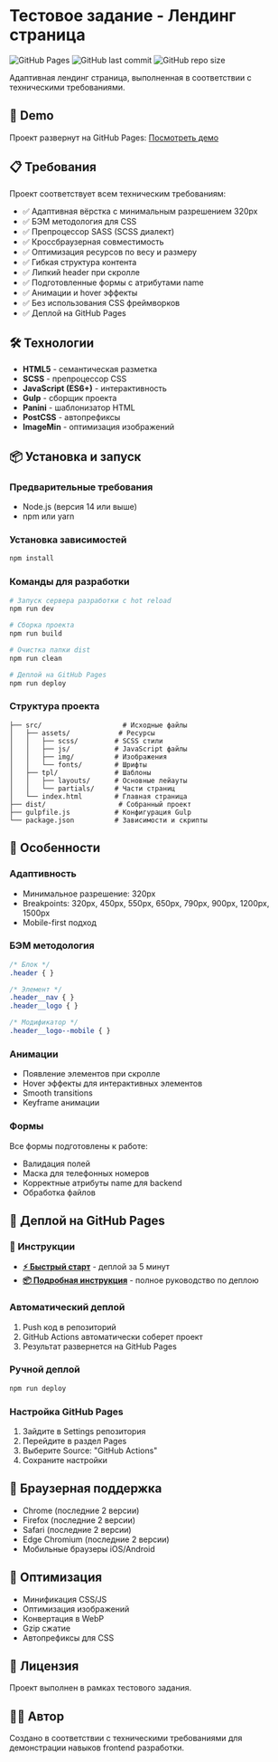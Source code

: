 # Тестовое задание - Лендинг страница

![GitHub Pages](https://github.com/your-username/your-repo-name/actions/workflows/deploy.yml/badge.svg)
![GitHub last commit](https://img.shields.io/github/last-commit/your-username/your-repo-name)
![GitHub repo size](https://img.shields.io/github/repo-size/your-username/your-repo-name)

Адаптивная лендинг страница, выполненная в соответствии с техническими требованиями.

## 🚀 Demo

Проект развернут на GitHub Pages: [Посмотреть демо](https://your-username.github.io/your-repo-name/)

## 📋 Требования

Проект соответствует всем техническим требованиям:

- ✅ Адаптивная вёрстка с минимальным разрешением 320px
- ✅ БЭМ методология для CSS
- ✅ Препроцессор SASS (SCSS диалект)
- ✅ Кроссбраузерная совместимость
- ✅ Оптимизация ресурсов по весу и размеру
- ✅ Гибкая структура контента
- ✅ Липкий header при скролле
- ✅ Подготовленные формы с атрибутами name
- ✅ Анимации и hover эффекты
- ✅ Без использования CSS фреймворков
- ✅ Деплой на GitHub Pages

## 🛠 Технологии

- **HTML5** - семантическая разметка
- **SCSS** - препроцессор CSS
- **JavaScript (ES6+)** - интерактивность
- **Gulp** - сборщик проекта
- **Panini** - шаблонизатор HTML
- **PostCSS** - автопрефиксы
- **ImageMin** - оптимизация изображений

## 📦 Установка и запуск

### Предварительные требования

- Node.js (версия 14 или выше)
- npm или yarn

### Установка зависимостей

```bash
npm install
```

### Команды для разработки

```bash
# Запуск сервера разработки с hot reload
npm run dev

# Сборка проекта
npm run build

# Очистка папки dist
npm run clean

# Деплой на GitHub Pages
npm run deploy
```

### Структура проекта

```
├── src/                    # Исходные файлы
│   ├── assets/            # Ресурсы
│   │   ├── scss/         # SCSS стили
│   │   ├── js/           # JavaScript файлы
│   │   ├── img/          # Изображения
│   │   └── fonts/        # Шрифты
│   ├── tpl/              # Шаблоны
│   │   ├── layouts/      # Основные лейауты
│   │   └── partials/     # Части страниц
│   └── index.html        # Главная страница
├── dist/                  # Собранный проект
├── gulpfile.js           # Конфигурация Gulp
└── package.json          # Зависимости и скрипты
```

## 🎨 Особенности

### Адаптивность
- Минимальное разрешение: 320px
- Breakpoints: 320px, 450px, 550px, 650px, 790px, 900px, 1200px, 1500px
- Mobile-first подход

### БЭМ методология
```css
/* Блок */
.header { }

/* Элемент */
.header__nav { }
.header__logo { }

/* Модификатор */
.header__logo--mobile { }
```

### Анимации
- Появление элементов при скролле
- Hover эффекты для интерактивных элементов
- Smooth transitions
- Keyframe анимации

### Формы
Все формы подготовлены к работе:
- Валидация полей
- Маска для телефонных номеров
- Корректные атрибуты name для backend
- Обработка файлов

## 🚀 Деплой на GitHub Pages

### 📖 Инструкции

- **[⚡ Быстрый старт](QUICK_START.md)** - деплой за 5 минут
- **[📦 Подробная инструкция](DEPLOYMENT.md)** - полное руководство по деплою

### Автоматический деплой

1. Push код в репозиторий
2. GitHub Actions автоматически соберет проект
3. Результат развернется на GitHub Pages

### Ручной деплой

```bash
npm run deploy
```

### Настройка GitHub Pages

1. Зайдите в Settings репозитория
2. Перейдите в раздел Pages
3. Выберите Source: "GitHub Actions"
4. Сохраните настройки

## 📱 Браузерная поддержка

- Chrome (последние 2 версии)
- Firefox (последние 2 версии)
- Safari (последние 2 версии)
- Edge Chromium (последние 2 версии)
- Мобильные браузеры iOS/Android

## 🔧 Оптимизация

- Минификация CSS/JS
- Оптимизация изображений
- Конвертация в WebP
- Gzip сжатие
- Автопрефиксы для CSS

## 📄 Лицензия

Проект выполнен в рамках тестового задания.

## 👨‍💻 Автор

Создано в соответствии с техническими требованиями для демонстрации навыков frontend разработки.